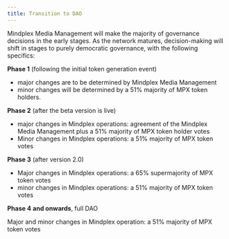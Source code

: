 ```yaml
---
title: Transition to DAO
---
```


Mindplex Media Management will make the majority of governance decisions in the early stages. As the network matures, decision-making will shift in stages to purely democratic governance, with the following specifics:

**Phase 1** (following the initial token generation event)

- major changes are to be determined by Mindplex Media Management
- minor changes will be determined by a 51% majority of MPX token holders.

**Phase 2** (after the beta version is live)

- major changes in Mindplex operations: agreement of the Mindplex Media Management plus a 51% majority of MPX token holder votes
- Minor changes in Mindplex operations: a 51% majority of MPX token votes

**Phase 3** (after version 2.0)

- Major changes in Mindplex operations: a 65% supermajority of MPX token votes
- minor changes in Mindplex operations: a 51% majority of MPX token votes

**Phase 4** **and onwards**, full DAO

Major and minor changes in Mindplex operation: a 51% majority of MPX token votes
